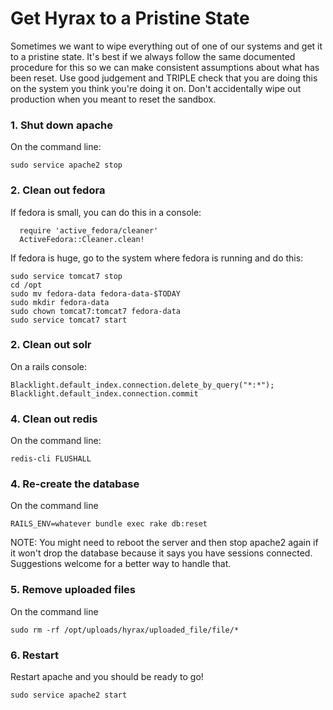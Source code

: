 # Get Hyrax to a Pristine State

Sometimes we want to wipe everything out of one of our systems and get it to
a pristine state. It's best if we always follow the same documented procedure
for this so we can make consistent assumptions about what has been reset. Use good judgement and TRIPLE check that you are doing this on the system you think you're doing it on. Don't accidentally wipe out production when you meant to reset the sandbox.

### 1. Shut down apache
On the command line:
```
sudo service apache2 stop
```

### 2. Clean out fedora
  If fedora is small, you can do this in a console: 
  ```
    require 'active_fedora/cleaner'
    ActiveFedora::Cleaner.clean!
  ```
  
  If fedora is huge, go to the system where fedora is running and do this:
  
  ```
  sudo service tomcat7 stop
  cd /opt
  sudo mv fedora-data fedora-data-$TODAY
  sudo mkdir fedora-data
  sudo chown tomcat7:tomcat7 fedora-data
  sudo service tomcat7 start
  ```
  
### 2. Clean out solr
  On a rails console:
  ```
  Blacklight.default_index.connection.delete_by_query("*:*"); Blacklight.default_index.connection.commit
  ```
  
### 4. Clean out redis
  On the command line: 
  ```
  redis-cli FLUSHALL
  ```
  
### 4. Re-create the database
On the command line
```
RAILS_ENV=whatever bundle exec rake db:reset
```
NOTE: You might need to reboot the server and then stop apache2 again if it won't drop the database because it says you have sessions connected. Suggestions welcome for a better way to handle that.

### 5. Remove uploaded files
On the command line
```
sudo rm -rf /opt/uploads/hyrax/uploaded_file/file/*
```

### 6. Restart
Restart apache and you should be ready to go!
```
sudo service apache2 start
```

